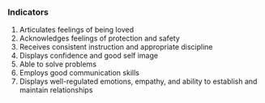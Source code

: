 ### Indicators

1. Articulates feelings of being loved
2. Acknowledges feelings of protection and safety
3. Receives consistent instruction and appropriate discipline
4. Displays confidence and good self image
5. Able to solve problems
6. Employs good communication skills
7. Displays well-regulated emotions, empathy, and ability to establish and maintain relationships